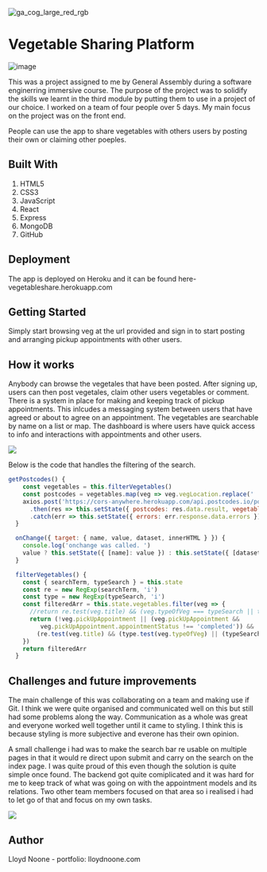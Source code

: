 ![ga_cog_large_red_rgb](https://cloud.githubusercontent.com/assets/40461/8183776/469f976e-1432-11e5-8199-6ac91363302b.png)

# Vegetable Sharing Platform

![image](https://user-images.githubusercontent.com/49749612/65820099-0528ce00-e21d-11e9-8ff8-f82e195a6171.png)

This was a project assigned to me by General Assembly during a software enginerring immersive course. The purpose of the project was to solidify the skills we learnt in the third module by putting them to use in a project of our choice. I worked on a team of four people over 5 days. My main focus on the project was on the front end.

People can use the app to share vegetables with others users by posting their own or claiming other poeples.

## Built With

1. HTML5
2. CSS3
3. JavaScript
4. React
5. Express
6. MongoDB
4. GitHub

## Deployment

The app is deployed on Heroku and it can be found here- vegetableshare.herokuapp.com

## Getting Started

Simply start browsing veg at the url provided and sign in to start posting and arranging pickup appointments with other users.

## How it works

Anybody can browse the vegetales that have been posted. After signing up, users can then post vegetales, claim other users vegetables or comment. There is a system in place for making and keeping track of pickup appointments. This inlcudes a messaging system between users that have agreed or about to agree on an appointment.  The vegetables are searchable by name on a list or map. The dashboard is where users have quick access to info and interactions with appointments and other users.

![](ezgif.com-video-to-gif.gif)

Below is the code that handles the filtering of the search.

```javascript
getPostcodes() {
    const vegetables = this.filterVegetables()
    const postcodes = vegetables.map(veg => veg.vegLocation.replace(' ', ''))
    axios.post('https://cors-anywhere.herokuapp.com/api.postcodes.io/postcodes/', { postcodes } )
      .then(res => this.setState({ postcodes: res.data.result, vegetables: vegetables }))
      .catch(err => this.setState({ errors: err.response.data.errors }))
  }

  onChange({ target: { name, value, dataset, innerHTML } }) {
    console.log('onchange was called. ')
    value ? this.setState({ [name]: value }) : this.setState({ [dataset.name]: (value || innerHTML) })
  }

  filterVegetables() {
    const { searchTerm, typeSearch } = this.state
    const re = new RegExp(searchTerm, 'i')
    const type = new RegExp(typeSearch, 'i')
    const filteredArr = this.state.vegetables.filter(veg => {
      //return re.test(veg.title) && (veg.typeOfVeg === typeSearch || typeSearch === 'All')
      return (!veg.pickUpAppointment || (veg.pickUpAppointment &&
         veg.pickUpAppointment.appointmentStatus !== 'completed')) &&
        (re.test(veg.title) && (type.test(veg.typeOfVeg) || (typeSearch === 'All')))
    })
    return filteredArr
  }
```

## Challenges and future improvements

The main challenge of this was collaborating on a team and making use if Git. I think we were quite organised and communicated well on this but still had some problems along the way. Communication as a whole was great and everyone worked well together until it came to styling. I think this is because styling is more subjective and everone has their own opinion.

A small challenge i had was to make the search bar re usable on multiple pages in that it would re direct upon submit and carry on the search on the index page. I was quite proud of this even though the solution is quite simple once found. The backend got quite comiplicated and it was hard for me to keep track of what was going on with the appointment models and its relations. Two other team members focused on that area so i realised i had to let go of that and focus on my own tasks.

![](leveleditor.gif)

## Author 

Lloyd Noone - portfolio: lloydnoone.com
